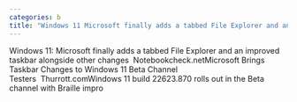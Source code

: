 ```yaml
---
categories: b
title: "Windows 11 Microsoft finally adds a tabbed File Explorer and an improved taskbar alongside other changes  Notebookchecknet"
---
```

Windows 11: Microsoft finally adds a tabbed File Explorer and an improved taskbar alongside other changes&nbsp;&nbsp;Notebookcheck.netMicrosoft Brings Taskbar Changes to Windows 11 Beta Channel Testers&nbsp;&nbsp;Thurrott.comWindows 11 build 22623.870 rolls out in the Beta channel with Braille impro